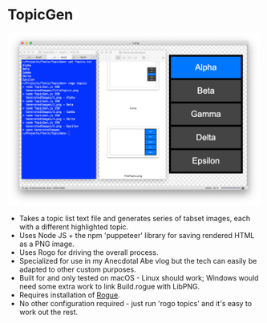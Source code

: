 # TopicGen

![TopicGen In Action](Screenshot.png)

* Takes a topic list text file and generates series of tabset images, each with a different highlighted topic.
* Uses Node JS + the npm 'puppeteer' library for saving rendered HTML as a PNG image.
* Uses Rogo for driving the overall process.
* Specialized for use in my Anecdotal Abe vlog but the tech can easily be adapted to other custom purposes.
* Built for and only tested on macOS - Linux should work; Windows would need some extra work to link Build.rogue with LibPNG.
* Requires installation of [Rogue](https://github.com/AbePralle/Rogue).
* No other configuration required - just run 'rogo topics' and it's easy to work out the rest.

